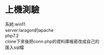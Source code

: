 <h1>上機測驗</h1>
<span>系統:win11</span><br> 
<span>server:laragon的apache</span><br>
<span>php7.2</span><br>
<span>clone下來後把conn.php的資料庫帳密改成自己的</span><br>
<span>匯入sql檔</span><br>

